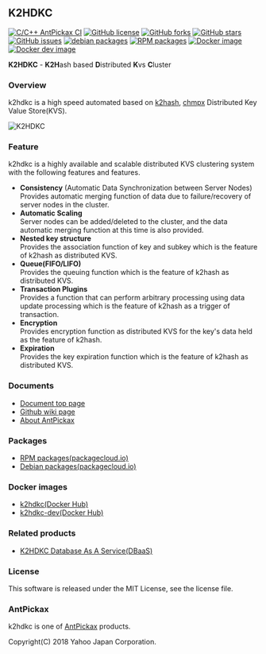 K2HDKC
--------
[![C/C++ AntPickax CI](https://github.com/yahoojapan/k2hdkc/workflows/C/C++%20AntPickax%20CI/badge.svg)](https://github.com/yahoojapan/k2hdkc/actions)
[![GitHub license](https://img.shields.io/badge/license-MIT-blue.svg)](https://raw.githubusercontent.com/yahoojapan/k2hdkc/master/COPYING)
[![GitHub forks](https://img.shields.io/github/forks/yahoojapan/k2hdkc.svg)](https://github.com/yahoojapan/k2hdkc/network)
[![GitHub stars](https://img.shields.io/github/stars/yahoojapan/k2hdkc.svg)](https://github.com/yahoojapan/k2hdkc/stargazers)
[![GitHub issues](https://img.shields.io/github/issues/yahoojapan/k2hdkc.svg)](https://github.com/yahoojapan/k2hdkc/issues)
[![debian packages](https://img.shields.io/badge/deb-packagecloud.io-844fec.svg)](https://packagecloud.io/antpickax/stable)
[![RPM packages](https://img.shields.io/badge/rpm-packagecloud.io-844fec.svg)](https://packagecloud.io/antpickax/stable)
[![Docker image](https://img.shields.io/docker/pulls/antpickax/k2hdkc.svg)](https://hub.docker.com/r/antpickax/k2hdkc)
[![Docker dev image](https://img.shields.io/docker/pulls/antpickax/k2hdkc-dev.svg)](https://hub.docker.com/r/antpickax/k2hdkc-dev)

**K2HDKC** - **K2H**ash based **D**istributed **K**vs **C**luster

### Overview
k2hdkc is a high speed automated based on [k2hash](https://github.com/yahoojapan/k2hash), [chmpx](https://github.com/yahoojapan/chmpx) Distributed Key Value Store(KVS).  

![K2HDKC](https://k2hdkc.antpick.ax/images/top_k2hdkc.png)

### Feature
k2hdkc is a highly available and scalable distributed KVS clustering system with the following features and features.
- **Consistency** (Automatic Data Synchronization between Server Nodes)  
Provides automatic merging function of data due to failure/recovery of server nodes in the cluster.
- **Automatic Scaling**  
Server nodes can be added/deleted to the cluster, and the data automatic merging function at this time is also provided.
- **Nested key structure**  
Provides the association function of key and subkey which is the feature of k2hash as distributed KVS.
- **Queue(FIFO/LIFO)**  
Provides the queuing function which is the feature of k2hash as distributed KVS.
- **Transaction Plugins**  
Provides a function that can perform arbitrary processing using data update processing which is the feature of k2hash as a trigger of transaction.
- **Encryption**  
Provides encryption function as distributed KVS for the key's data held as the feature of k2hash.
- **Expiration**  
Provides the key expiration function which is the feature of k2hash as distributed KVS.

### Documents
- [Document top page](https://k2hdkc.antpick.ax/)
- [Github wiki page](https://github.com/yahoojapan/k2hdkc/wiki)
- [About AntPickax](https://antpick.ax/)

### Packages
- [RPM packages(packagecloud.io)](https://packagecloud.io/antpickax/stable)
- [Debian packages(packagecloud.io)](https://packagecloud.io/antpickax/stable)

### Docker images
- [k2hdkc(Docker Hub)](https://hub.docker.com/r/antpickax/k2hdkc)
- [k2hdkc-dev(Docker Hub)](https://hub.docker.com/r/antpickax/k2hdkc-dev)

### Related products
- [K2HDKC Database As A Service(DBaaS)](https://dbaas.k2hdkc.antpick.ax/)

### License
This software is released under the MIT License, see the license file.

### AntPickax
k2hdkc is one of [AntPickax](https://antpick.ax/) products.

Copyright(C) 2018 Yahoo Japan Corporation.
